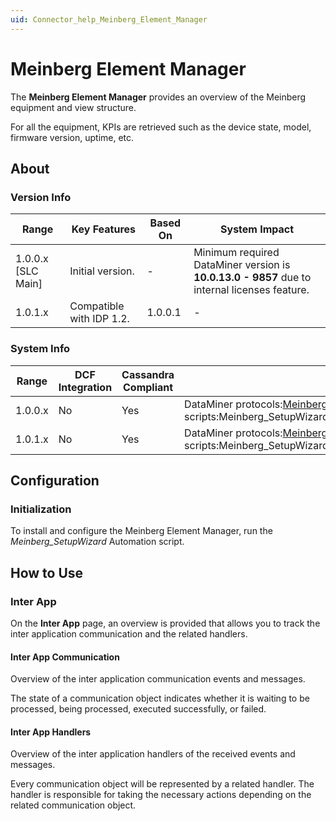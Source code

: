 ```yaml
---
uid: Connector_help_Meinberg_Element_Manager
---
```


# Meinberg Element Manager

The **Meinberg Element Manager** provides an overview of the Meinberg equipment and view structure.

For all the equipment, KPIs are retrieved such as the device state, model, firmware version, uptime, etc.

## About

### Version Info

| **Range**            | **Key Features**         | **Based On** | **System Impact**                                                                            |
|----------------------|--------------------------|--------------|----------------------------------------------------------------------------------------------|
| 1.0.0.x \[SLC Main\] | Initial version.         | \-           | Minimum required DataMiner version is **10.0.13.0 - 9857** due to internal licenses feature. |
| 1.0.1.x              | Compatible with IDP 1.2. | 1.0.0.1      | \-                                                                                           |

### System Info

| **Range** | **DCF Integration** | **Cassandra Compliant** | **Linked Components**                                                                                                                                                                                                                                                                                                                                                                                                                    |
|-----------|---------------------|-------------------------|------------------------------------------------------------------------------------------------------------------------------------------------------------------------------------------------------------------------------------------------------------------------------------------------------------------------------------------------------------------------------------------------------------------------------------------|
| 1.0.0.x   | No                  | Yes                     | DataMiner protocols:[Meinberg LANTIME Modular](/Driver%20Help/Meinberg%20LANTIME%20Modular.aspx)[Meinberg LANTIME Non-Modular](xref:Connector_help_Meinberg_LANTIME_Non-Modular)DataMiner Automation scripts:Meinberg_SetupWizardMeinberg_Manager_ConfigurationRule_CreationMeinberg_Manager_Coordinates_ConfigurationMeinberg_Manager_Coordinates_Clear                                                                             |
| 1.0.1.x   | No                  | Yes                     | DataMiner protocols:[Meinberg LANTIME Modular](/Driver%20Help/Meinberg%20LANTIME%20Modular.aspx)[Meinberg LANTIME Non-Modular](xref:Connector_help_Meinberg_LANTIME_Non-Modular)DataMiner Automation scripts:Meinberg_SetupWizard_RunMeinberg_Manager_ConfigurationRule_CreationMeinberg_Manager_Coordinates_ConfigurationMeinberg_Manager_Coordinates_ClearMeinberg_Inventory_Manage_ImsModuleMeinberg_Inventory_Unmanage_ImsModule |

## Configuration

### Initialization

To install and configure the Meinberg Element Manager, run the *Meinberg_SetupWizard* Automation script.

## How to Use

### Inter App

On the **Inter App** page, an overview is provided that allows you to track the inter application communication and the related handlers.

#### Inter App Communication

Overview of the inter application communication events and messages.

The state of a communication object indicates whether it is waiting to be processed, being processed, executed successfully, or failed.

#### Inter App Handlers

Overview of the inter application handlers of the received events and messages.

Every communication object will be represented by a related handler. The handler is responsible for taking the necessary actions depending on the related communication object.
